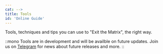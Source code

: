 ```yaml
---
cat: -->
title: Tools
id: 'Online Guide'
---
```


Tools, techniques and tips you can use to "Exit the Matrix", the right way.

::mono
Tools are in development and will be availble on future updates. Join us on [Telegram](https://t.me/thefreemavens) for news about future releases and more.
::